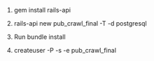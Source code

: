 1. gem install rails-api
2. rails-api new pub_crawl_final -T -d postgresql

1. Run bundle install
2. createuser -P -s -e pub_crawl_final
